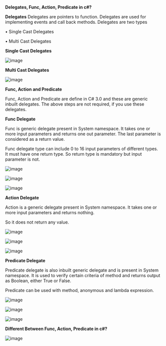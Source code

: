 **Delegates, Func, Action, Predicate in c#?**

**Delegates**
Delegates are pointers to function. Delegates are used for implementing events and call back methods.
Delegates are two types 

•	Single Cast Delegates

•	Multi Cast Delegates

**Single Cast Delegates**

![image](https://github.com/user-attachments/assets/cb99f83f-7007-427d-aeb3-042875ae8a49)

**Multi Cast Delegates**

 ![image](https://github.com/user-attachments/assets/282abec4-eee4-412e-83af-f31a24fbe99c)

**Func, Action and Predicate**

Func, Action and Predicate are define in C# 3.0 and these are generic inbuilt delegates. The above steps are not required, if you use these delegates.

**Func Delegate**

Func is generic delegate present in System namespace. It takes one or more input parameters and returns one out parameter. The last parameter is considered as a return value.
 
Func delegate type can include 0 to 16 input parameters of different types. It must have one return type. So return type is mandatory but input parameter is not.
 
 ![image](https://github.com/user-attachments/assets/b9a4e2ad-74dc-4a6d-85e9-3411a50d5f94)

![image](https://github.com/user-attachments/assets/d8afeb2c-1fac-4032-8190-772bc80e6455)

![image](https://github.com/user-attachments/assets/046fcdb9-2ddd-41a8-998c-611901e0bd01)

**Action Delegate**

Action is a generic delegate present in System namespace. It takes one or more input parameters and returns nothing.

So it does not return any value.

![image](https://github.com/user-attachments/assets/bd00e947-4705-4559-8d3f-4ec59f0b347d)


![image](https://github.com/user-attachments/assets/5d4c8fa8-9a84-4442-b8e1-b4028c2ea078)

 
![image](https://github.com/user-attachments/assets/41be4eab-d51e-4f32-ba5b-92a80dc26792)

**Predicate Delegate**

Predicate delegate is also inbuilt generic delegate and is present in System namespace.
It is used to verify certain criteria of method and returns output as Boolean, either True or False.

Predicate can be used with method, anonymous and lambda expression.

![image](https://github.com/user-attachments/assets/59323486-aa0f-45cf-a075-9ac9931f9a7b)

 
![image](https://github.com/user-attachments/assets/9d5b7021-cb73-4a43-9a7d-b0b88fb0b833)


 ![image](https://github.com/user-attachments/assets/5bf4a086-7065-4671-ada6-ad58631fe713)


**Different Between Func, Action, Predicate in c#?**


 ![image](https://github.com/user-attachments/assets/ecf70cb3-02e4-479e-a814-35550f47ff94)



